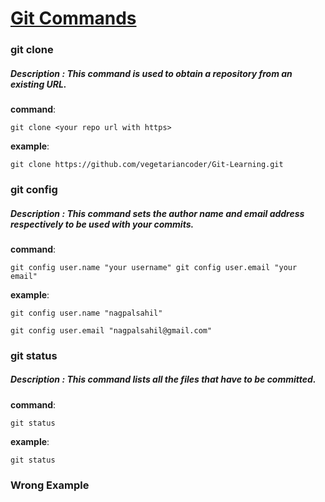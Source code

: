 # <u>Git Commands</u>


### git clone
##### Description : This command is used to obtain a repository from an existing URL.

**command**:

`git clone <your repo url with https>`

**example**:

`git clone https://github.com/vegetariancoder/Git-Learning.git`

### git config
##### Description : This command sets the author name and email address respectively to be used with your commits.

**command**:

`git config user.name "your username"
git config user.email "your email"`

**example**:

`git config user.name "nagpalsahil"`


`git config user.email "nagpalsahil@gmail.com"`


### git status

##### Description : This command lists all the files that have to be committed.

**command**:

`git status`

**example**:

`git status`

### Wrong Example
